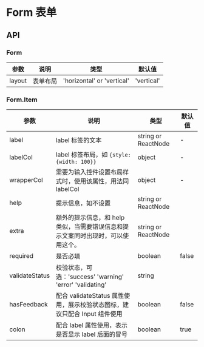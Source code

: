 # Form 表单


## API

### Form


| 参数      | 说明                                     | 类型       | 默认值 |
|-----------|------------------------------------------|------------|-------|
| layout | 表单布局 | 'horizontal' or 'vertical' | 'vertical' |



### Form.Item


| 参数      | 说明                                     | 类型       | 默认值 |
|-----------|-----------------------------------------|-----------|--------|
| label | label 标签的文本 | string or ReactNode | -  |
| labelCol | label 标签布局，如 `{style:{width: 100}}` | object | - |
| wrapperCol | 需要为输入控件设置布局样式时，使用该属性，用法同 labelCol |  object| - |
| help | 提示信息，如不设置 | string or ReactNode | |
| extra | 额外的提示信息，和 help 类似，当需要错误信息和提示文案同时出现时，可以使用这个。 | string or ReactNode | |
| required | 是否必填 | boolean | false |
| validateStatus | 校验状态，可选：'success' 'warning' 'error' 'validating' | string |  |
| hasFeedback | 配合 validateStatus 属性使用，展示校验状态图标，建议只配合 Input 组件使用 | boolean | false  |
| colon | 配合 label 属性使用，表示是否显示 label 后面的冒号 | boolean | true |

